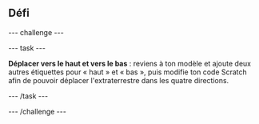 ## Défi

--- challenge ---

--- task ---

**Déplacer vers le haut et vers le bas** : reviens à ton modèle et ajoute deux autres étiquettes pour « haut » et « bas », puis modifie ton code Scratch afin de pouvoir déplacer l'extraterrestre dans les quatre directions.

--- /task ---

--- /challenge ---

